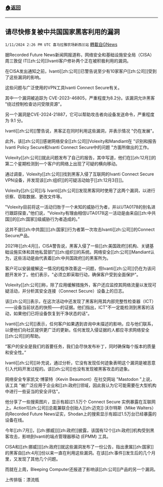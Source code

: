 ###  [:house:返回](README.md)
---


## 请尽快修复被中共国国家黑客利用的漏洞
`1/11/2024 2:26 PM UTC 喜马拉雅农场新西兰站` [轉載自GNews](https://gnews.org/articles/2209013)

据Recorded Future News新闻网报道称，网络安全和基础设施安全局（CISA）周三敦促 IT[[zh:公司]]Ivanti客户修补两个正在被积极利用的漏洞。

在CISA发出通知之前，Ivanti[[zh:公司]]已警告说至少有10家客户[[zh:公司]]受到了这些漏洞的影响。

这些问题与广泛使用的VPN工具Ivanti Connect Secure有关。

其中一个漏洞被追踪为 CVE-2023-46805，严重程度为8.2分。该漏洞允许黑客 "绕过控制检查访问受限资源"。

另一个漏洞是CVE-2024-21887，它可以帮助攻击者向设备发送命令，严重程度为 9.1 分。

Ivanti[[zh:公司]]警告说，黑客正在同时利用这些漏洞，并表示情况 "仍在发展"。

此外，该[[zh:公司]]感谢网络安全[[zh:公司]]Volexity和Mandiant在 "识别和报告Ivanti Policy Secure和Ivanti Connect Secure中的问题 "方面所做出的工作。

Volexity[[zh:公司]]就此问题发布了自己的报告，其中写道，他们在[[zh:12月]]的第二个星期检测到一个客户的网络上出现了可疑的横向移动。

通过调查，Volexity[[zh:公司]]找到黑客入侵了互联网的Ivanti Connect Secure VPN设备，并发现该[[zh:组织]]的可疑活动始于[[zh:12月3日]]。

Volexity[[zh:公司]]与 Ivanti[[zh:公司]]发现黑客同时使用了这两个漏洞，以进行侦察、窃取数据、更改文件等。

"Volexity目前将这一活动归咎于一个未知的威胁行为者，并以UTA0178的别名进行跟踪探查，”他们说，"Volexity有理由相信UTA0178这一活动是由来自[[zh:中共国]]的[[zh:国家]]级威胁行为者造成的。”

这并不是[[zh:中共国]][[zh:国家]]行为者第一次攻击Ivanti[[zh:公司]]的Connect Secure产品。

2021年[[zh:4月]]，CISA警告说，黑客入侵了一些[[zh:美国政府]]机构、关键基础设施实体和其他私营部门[[zh:组织]]的系统。网络安全[[zh:公司]]Mandiant认为，这些活动是由代表着[[zh:中共国政府]]的黑客所为。

客户可以安装缓解这一情况的程序改善这一问题，但Ivanti[[zh:公司]]仍在为该问题开发补丁。他们表示，"必须立即采取行动，确保客户受到全面保护"。

Volexity[[zh:公司]]称，除了应用缓解措施外，客户还应监控其网络流量以发现可疑活动，并分析其安全连接（Connect Secure）设备上的日志。

该[[zh:公司]]表示，在这次活动中还发现了黑客利用其内部完整性检查器（ICT）——设备当前状态的快照——的证据。他们指出，ICT"不一定能检测到黑客的活动，如果他们已将设备恢复到干净状态的话"。

Ivanti[[zh:公司]]表示，任何客户如果遇到咨询中未描述的影响，应与他们联系，以便他们向社区提供更广泛的更新。任何发现入侵证据的人都应寻求网络安全[[zh:公司]]的帮助。

“客户的安全是我们的首要任务，我们会尽快发布补丁，同时确保每个版本的质量和安全性。”

Ivanti[[zh:公司]]补充说，通过分析，它没有发现任何迹象表明这个漏洞是被恶意引入代码开发过程的。该[[zh:公司]]也没有发现被黑客攻击的迹象。

网络安全专家凯文·博蒙特（Kevin Beaumont）在社交网站 "Mastodon "上说，该工具 "被广泛应用于企业和[[zh:政府]]领域，因此我认为它可能需要在大型机构中进行一些妥当的安全评估"。

他分享了一些搜索图片，显示有超过1.5万个 Connect Secure 实例暴露在互联网上。Action1[[zh:公司]]总裁兼联合创始人[[zh:迈克]]·沃尔特斯（Mike Walters）向Recorded Future News证实，Shodan上的搜索显示有超过1.5万台已经暴露的设备在线。

今年[[zh:7月]]，[[zh:挪威]][[zh:政府]]披露，该国有12个[[zh:政府]]机构受到黑客攻击，影响到Ivanti的端点管理器移动 (EPMM) 工具。

CISA和[[zh:挪威]][[zh:政府]]就这些漏洞发布了一份公告，指出隶属[[zh:国家]]的黑客自[[zh:4月]]份以来一直在利用这些漏洞。在该[[zh:事件]]发生后的几个月里，又发现了其他几个问题。

而就在上周，Bleeping Computer还报道了影响该[[zh:公司]]产品的另一个漏洞。

上传排版：漂流瓶
